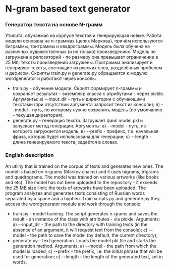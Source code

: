 # N-gram based text generator
### Генератор текста на основе N-грамм
Утилита, обучаемая на корпусе текстов и генерирующая новые. Работа модели основана на n-граммах (цепях Маркова), причём используются биграммы, триграммы и квадрограммы. Модель была обучена на различных художественных (и не только) произведениях. Модель не загружена в репозиторий - по размеру она превышает ограничение в 25 Мб; тексты произведений загружены. Программа анализирует и генерирует тексты, состоящие из русских слов, разделённых пробелом и дефисом. Скрипты train.py и generate.py обращаются к модулю wordgenerator и работают через консоль:
- train.py - обучение модели. Скрипт формирует n-граммы и сохраняет результат - экземпляр класса с атрибутами - через pickle. Аргументы: а) --input_dir - путь к директории с обучающими текстами (при отсутствии аргумента запросит текст из консоли); в) --model - путь, по которому нужно сохранить модель (по умолчанию - текущая директория);
- generate.py - генерация текста. Загружает файл model.pkl и запускает метод генерации. Аргументы: a) --model - путь, из которого загружается модель; в) --prefix - префикс, т.е. начальная фраза, которая будет использована для генерации; с) --length - длина генерируемого текста, задаётся в словах.


### English description
An utility that is trained on the corpus of texts and generates new ones. The model is based on n-grams (Markov chains) and it uses bigrams, trigrams and quadrograms. The model was trained on various artworks (like books and etc). The model has not been uploaded to the repository - it exceeds the 25 MB size limit; the texts of artworks have been uploaded. The program analyzes and generates texts consisting of Russian words separated by a space and a hyphen. Train scripts.py and generate.py they access the wordgenerator module and work through the console:
- train.py - model training. The script generates n-grams and saves the result - an instance of the class with attributes - via pickle. Arguments: a) --input_dir - the path to the directory with training texts (in the absence of an argument, it will request text from the console); c) --model - the path to save the model (by default, the current directory);
- generate.py - text generation. Loads the model.pkl file and starts the generation method. Arguments: a) --model - the path from which the model is loaded; c) --prefix - the prefix, i.e. the initial phrase that will be used for generation; c) --length - the length of the generated text, set in words.
